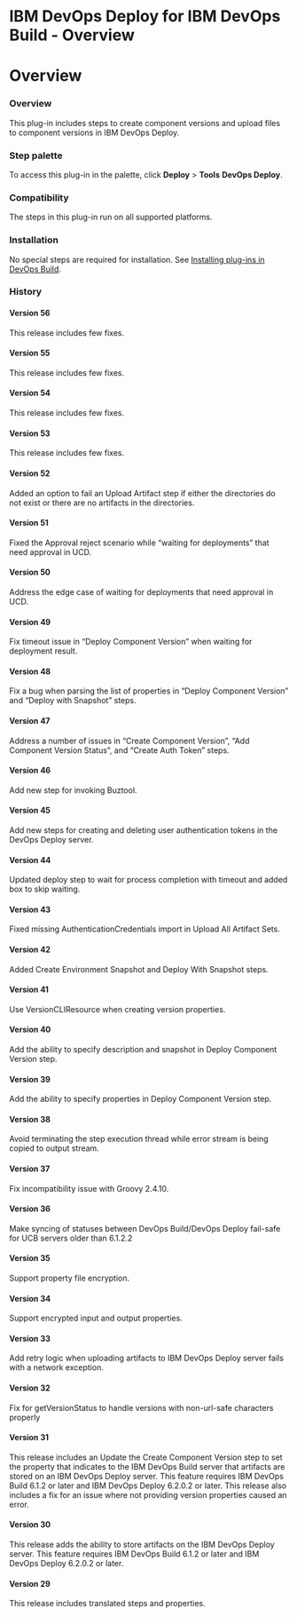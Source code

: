 
IBM DevOps Deploy for IBM DevOps Build - Overview
=======================================================

# Overview


### Overview




This plug-in includes steps to create component versions and upload files to component versions in IBM DevOps Deploy.


### Step palette

To access this plug-in in the palette, click **Deploy** > **Tools** **DevOps Deploy**.

### Compatibility

The steps in this plug-in run on all supported platforms.

### Installation

No special steps are required for installation. See [Installing plug-ins in DevOps Build](https://community.ibm.com/community/user/wasdevops/blogs/laurel-dickson-bull1/2022/06/13/install-plugins "Installing plug-ins in DevOps Build").

### History

#### Version 56

This release includes few fixes.

#### Version 55

This release includes few fixes.

#### Version 54

This release includes few fixes.

#### Version 53

This release includes few fixes.

#### Version 52

Added an option to fail an Upload Artifact step if either the directories do not exist or there are no artifacts in the directories.

#### Version 51

Fixed the Approval reject scenario while “waiting for deployments” that need approval in UCD.

#### Version 50

Address the edge case of waiting for deployments that need approval in UCD.

#### Version 49

Fix timeout issue in “Deploy Component Version” when waiting for deployment result.

#### Version 48

Fix a bug when parsing the list of properties in “Deploy Component Version” and “Deploy with Snapshot” steps.

#### Version 47

Address a number of issues in “Create Component Version”, “Add Component Version Status”, and “Create Auth Token” steps.

#### Version 46

Add new step for invoking Buztool.

#### Version 45

Add new steps for creating and deleting user authentication tokens in the DevOps Deploy server.

#### Version 44

Updated deploy step to wait for process completion with timeout and added box to skip waiting.

#### Version 43

Fixed missing AuthenticationCredentials import in Upload All Artifact Sets.

#### Version 42

Added Create Environment Snapshot and Deploy With Snapshot steps.

#### Version 41

Use VersionCLIResource when creating version properties.

#### Version 40

Add the ability to specify description and snapshot in Deploy Component Version step.

#### Version 39

Add the ability to specify properties in Deploy Component Version step.

#### Version 38

Avoid terminating the step execution thread while error stream is being copied to output stream.

#### Version 37

Fix incompatibility issue with Groovy 2.4.10.

#### Version 36

Make syncing of statuses between DevOps Build/DevOps Deploy fail-safe for UCB servers older than 6.1.2.2

#### Version 35

Support property file encryption.

#### Version 34

Support encrypted input and output properties.

#### Version 33

Add retry logic when uploading artifacts to IBM DevOps Deploy server fails with a network exception.

#### Version 32

Fix for getVersionStatus to handle versions with non-url-safe characters properly

#### Version 31

This release includes an Update the Create Component Version step to set the property that indicates to the IBM DevOps Build server that artifacts are stored on an IBM DevOps Deploy server. This feature requires IBM DevOps Build 6.1.2 or later and IBM DevOps Deploy 6.2.0.2 or later. This release also includes a fix for an issue where not providing version properties caused an error.

#### Version 30

This release adds the ability to store artifacts on the IBM DevOps Deploy server. This feature requires IBM DevOps Build 6.1.2 or later and IBM DevOps Deploy 6.2.0.2 or later.

#### Version 29

This release includes translated steps and properties.

